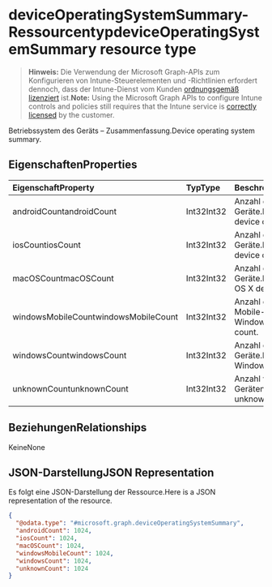 # <a name="deviceoperatingsystemsummary-resource-type"></a><span data-ttu-id="1b021-101">deviceOperatingSystemSummary-Ressourcentyp</span><span class="sxs-lookup"><span data-stu-id="1b021-101">deviceOperatingSystemSummary resource type</span></span>

> <span data-ttu-id="1b021-102">**Hinweis:** Die Verwendung der Microsoft Graph-APIs zum Konfigurieren von Intune-Steuerelementen und -Richtlinien erfordert dennoch, dass der Intune-Dienst vom Kunden [ordnungsgemäß lizenziert](https://go.microsoft.com/fwlink/?linkid=839381) ist.</span><span class="sxs-lookup"><span data-stu-id="1b021-102">**Note:** Using the Microsoft Graph APIs to configure Intune controls and policies still requires that the Intune service is [correctly licensed](https://go.microsoft.com/fwlink/?linkid=839381) by the customer.</span></span>

<span data-ttu-id="1b021-103">Betriebssystem des Geräts – Zusammenfassung.</span><span class="sxs-lookup"><span data-stu-id="1b021-103">Device operating system summary.</span></span>
## <a name="properties"></a><span data-ttu-id="1b021-104">Eigenschaften</span><span class="sxs-lookup"><span data-stu-id="1b021-104">Properties</span></span>
|<span data-ttu-id="1b021-105">Eigenschaft</span><span class="sxs-lookup"><span data-stu-id="1b021-105">Property</span></span>|<span data-ttu-id="1b021-106">Typ</span><span class="sxs-lookup"><span data-stu-id="1b021-106">Type</span></span>|<span data-ttu-id="1b021-107">Beschreibung</span><span class="sxs-lookup"><span data-stu-id="1b021-107">Description</span></span>|
|:---|:---|:---|
|<span data-ttu-id="1b021-108">androidCount</span><span class="sxs-lookup"><span data-stu-id="1b021-108">androidCount</span></span>|<span data-ttu-id="1b021-109">Int32</span><span class="sxs-lookup"><span data-stu-id="1b021-109">Int32</span></span>|<span data-ttu-id="1b021-110">Anzahl der Android-Geräte.</span><span class="sxs-lookup"><span data-stu-id="1b021-110">Number of android device count.</span></span>|
|<span data-ttu-id="1b021-111">iosCount</span><span class="sxs-lookup"><span data-stu-id="1b021-111">iosCount</span></span>|<span data-ttu-id="1b021-112">Int32</span><span class="sxs-lookup"><span data-stu-id="1b021-112">Int32</span></span>|<span data-ttu-id="1b021-113">Anzahl der iOS-Geräte.</span><span class="sxs-lookup"><span data-stu-id="1b021-113">Number of iOS device count.</span></span>|
|<span data-ttu-id="1b021-114">macOSCount</span><span class="sxs-lookup"><span data-stu-id="1b021-114">macOSCount</span></span>|<span data-ttu-id="1b021-115">Int32</span><span class="sxs-lookup"><span data-stu-id="1b021-115">Int32</span></span>|<span data-ttu-id="1b021-116">Anzahl der Mac OS X-Geräte.</span><span class="sxs-lookup"><span data-stu-id="1b021-116">Number of Mac OS X device count.</span></span>|
|<span data-ttu-id="1b021-117">windowsMobileCount</span><span class="sxs-lookup"><span data-stu-id="1b021-117">windowsMobileCount</span></span>|<span data-ttu-id="1b021-118">Int32</span><span class="sxs-lookup"><span data-stu-id="1b021-118">Int32</span></span>|<span data-ttu-id="1b021-119">Anzahl der Windows Mobile-Geräte.</span><span class="sxs-lookup"><span data-stu-id="1b021-119">Number of Windows mobile device count.</span></span>|
|<span data-ttu-id="1b021-120">windowsCount</span><span class="sxs-lookup"><span data-stu-id="1b021-120">windowsCount</span></span>|<span data-ttu-id="1b021-121">Int32</span><span class="sxs-lookup"><span data-stu-id="1b021-121">Int32</span></span>|<span data-ttu-id="1b021-122">Anzahl der Windows-Geräte.</span><span class="sxs-lookup"><span data-stu-id="1b021-122">Number of Windows device count.</span></span>|
|<span data-ttu-id="1b021-123">unknownCount</span><span class="sxs-lookup"><span data-stu-id="1b021-123">unknownCount</span></span>|<span data-ttu-id="1b021-124">Int32</span><span class="sxs-lookup"><span data-stu-id="1b021-124">Int32</span></span>|<span data-ttu-id="1b021-125">Anzahl von unbekannten Geräten.</span><span class="sxs-lookup"><span data-stu-id="1b021-125">Number of unknown device count.</span></span>|

## <a name="relationships"></a><span data-ttu-id="1b021-126">Beziehungen</span><span class="sxs-lookup"><span data-stu-id="1b021-126">Relationships</span></span>
<span data-ttu-id="1b021-127">Keine</span><span class="sxs-lookup"><span data-stu-id="1b021-127">None</span></span>
## <a name="json-representation"></a><span data-ttu-id="1b021-128">JSON-Darstellung</span><span class="sxs-lookup"><span data-stu-id="1b021-128">JSON Representation</span></span>
<span data-ttu-id="1b021-129">Es folgt eine JSON-Darstellung der Ressource.</span><span class="sxs-lookup"><span data-stu-id="1b021-129">Here is a JSON representation of the resource.</span></span>
<!-- {
  "blockType": "resource",
  "@odata.type": "microsoft.graph.deviceOperatingSystemSummary"
}
-->
``` json
{
  "@odata.type": "#microsoft.graph.deviceOperatingSystemSummary",
  "androidCount": 1024,
  "iosCount": 1024,
  "macOSCount": 1024,
  "windowsMobileCount": 1024,
  "windowsCount": 1024,
  "unknownCount": 1024
}
```



